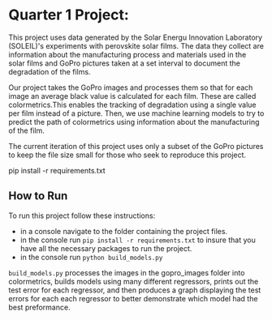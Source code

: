 # Quarter 1 Project:

This project uses data generated by the Solar Energu Innovation Laboratory (SOLEIL)'s experiments with perovskite solar films. The data they collect are information about the manufacturing process and materials used in the solar films and GoPro pictures taken at a set interval to document the degradation of the films. 

Our project takes the GoPro images and processes them so that for each image an average black value is calculated for each film. These are called colormetrics.This enables the tracking of degradation using a single value per film instead of a picture. Then, we use machine learning models to try to predict the path of colormetrics using information about the manufacturing of the film.

The current iteration of this project uses only a subset of the GoPro pictures to keep the file size small for those who seek to reproduce this project.

pip install -r requirements.txt

## How to Run

To run this project follow these instructions:
- in a console navigate to the folder containing the project files.
- in the console run ```pip install -r requirements.txt``` to insure that you have all the necessary packages to run the project.
- in the console run ```python build_models.py```

```build_models.py``` processes the images in the gopro_images folder into colormetrics, builds models using many different regressors, prints out the test error for each regressor, and then produces a graph displaying the test errors for each each regressor to better demonstrate which model had the best preformance.
